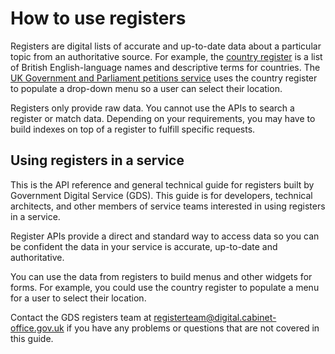 # How to use registers

Registers are digital lists of accurate and up-to-date data about a particular topic from an authoritative source. For example, the [country register](https://country.register.gov.uk/) is a list of British English-language names and descriptive terms for countries. The [UK Government and Parliament petitions service](https://petition.parliament.uk/) uses the country register to populate a drop-down menu so a user can select their location.

Registers only provide raw data. You cannot use the APIs to search a register or match data. Depending on your requirements, you may have to build indexes on top of a register to fulfill specific requests.

## Using registers in a service

This is the API reference and general technical guide for registers built by Government Digital Service (GDS). This guide is for developers, technical architects, and other members of service teams interested in using registers in a service.

Register APIs provide a direct and standard way to access data so you can be confident the data in your service is accurate, up-to-date and authoritative.

You can use the data from registers to build menus and other widgets for forms. For example, you could use the country register to populate a menu for a user to select their location.

Contact the GDS registers team at <a href="mailto:registerteam@digital.cabinet-office.gov.uk">registerteam@digital.cabinet-office.gov.uk</a> if you have any problems or questions that are not covered in this guide.

